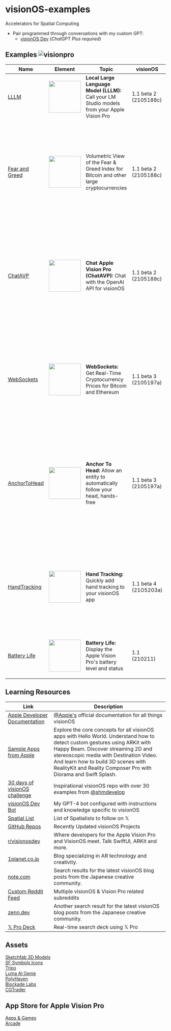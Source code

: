 # visionOS-examples
Accelerators for Spatial Computing
* Pair programmed through conversations with my custom GPT:  
  * [visionOS Dev](https://chat.openai.com/g/g-GbfBtRzZo-visionos-dev) (_*ChatGPT Plus required*_)
 
## Examples ![visionpro](https://github.com/IvanCampos/visionOS-examples/assets/872137/07a55a0d-d11e-4c39-a3b0-0a7bf6682808)
| Name | Element | Topic | visionOS | Preview |
|----------|----------|----------|----------|----------|
| [LLLM](https://github.com/IvanCampos/visionOS-examples/tree/main/LLLM) | <img src="https://github.com/IvanCampos/visionOS-examples/assets/872137/2fe161eb-b95e-4733-af9d-d08a7ba1b0b2" width="100" /> | **Local Large Language Model (LLLM):** Call your LM Studio models from your Apple Vision Pro | 1.1 beta 2 (2105188c) | [![output-small](https://github.com/IvanCampos/visionOS-examples/assets/872137/617e4048-664a-453a-a00f-be95ab043552)](https://github.com/IvanCampos/visionOS-examples/tree/main/LLLM)
| [Fear and Greed](https://github.com/IvanCampos/visionOS-examples/tree/main/FearAndGreed) | <img src="https://github.com/IvanCampos/visionOS-examples/assets/872137/92102a87-18c8-46e3-89ef-e37c575cbe4f" width="100" /> | Volumetric View of the Fear & Greed Index for Bitcoin and other large cryptocurrencies | 1.1 beta 2 (2105188c) | <img src="https://github.com/IvanCampos/visionOS-examples/assets/872137/9162ddd7-1ccb-4eae-ae5b-3b880caa10f9" width="320" alt="fng"> |
| [ChatAVP](https://github.com/IvanCampos/visionOS-examples/tree/main/ChatAVP) | <img src="https://github.com/IvanCampos/visionOS-examples/assets/872137/2fe161eb-b95e-4733-af9d-d08a7ba1b0b2" width="100" /> | **Chat Apple Vision Pro (ChatAVP):** Chat with the OpenAI API for visionOS | 1.1 beta 2 (2105188c) | <img src="https://github.com/IvanCampos/visionOS-examples/assets/872137/24d13556-48dd-44d9-93fc-662aa82d351e" width="320" alt="chatAVP"> |
| [WebSockets](https://github.com/IvanCampos/visionOS-examples/tree/main/WebSockets) | <img src="https://github.com/IvanCampos/visionOS-examples/assets/872137/2fe161eb-b95e-4733-af9d-d08a7ba1b0b2" width="100" /> | **WebSockets:** Get Real-Time Cryptocurrency Prices for Bitcoin and Ethereum | 1.1 beta 3 (2105197a) | <img src="https://github.com/IvanCampos/visionOS-examples/assets/872137/003b9912-fe7a-4428-9db8-41bd2936ca42" width="320" alt="webSockets">  |
| [AnchorToHead](https://github.com/IvanCampos/visionOS-examples/tree/main/AnchorToHead) | <img src="https://github.com/IvanCampos/visionOS-examples/assets/872137/5b464b9e-d1b5-4b3f-ac82-326e725b2dbe" width="100" /> | **Anchor To Head:** Allow an entity to automatically follow your head, hands-free | 1.1 beta 3 (2105197a) | <img src="https://github.com/IvanCampos/visionOS-examples/assets/872137/b48655fb-fc6a-41e0-8c0d-e139133f6fe6" width="320" alt="anchorToHead"> |
| [HandTracking](https://github.com/IvanCampos/visionOS-examples/tree/main/HandTracking) | <img src="https://github.com/IvanCampos/visionOS-examples/assets/872137/5b464b9e-d1b5-4b3f-ac82-326e725b2dbe" width="100" /> | **Hand Tracking:** Quickly add hand tracking to your visionOS app | 1.1 beta 4 (21O5203a) | <img src="https://github.com/IvanCampos/visionOS-examples/assets/872137/2f5fbaba-d67f-46f6-b1a3-a0c8c7e4448a" width="320" alt="handTracking"> |
| [Battery Life](https://github.com/IvanCampos/visionOS-examples/tree/main/Battery%20Life) | <img src="https://github.com/IvanCampos/visionOS-examples/assets/872137/2fe161eb-b95e-4733-af9d-d08a7ba1b0b2" width="100" /> | **Battery Life:** Display the Apple Vision Pro's battery level and status | 1.1 (210211) | ![battery-life](https://github.com/IvanCampos/visionOS-examples/assets/872137/567c6771-9f0c-475b-a494-fdb56ec38ff7) | 
|  |  |  |  |  |
|  |  |  |  |  |
|  |  |  |  |  |

## Learning Resources
| Link | Description |
|----------|----------|
| [Apple Developer Documentation](https://developer.apple.com/visionos/learn/) | [@Apple's](https://github.com/apple) official documentation for all things visionOS |
| [Sample Apps from Apple](https://developer.apple.com/documentation/visionos#Dive-into-featured-sample-apps) | Explore the core concepts for all visionOS apps with Hello World. Understand how to detect custom gestures using ARKit with Happy Beam. Discover streaming 2D and stereoscopic media with Destination Video. And learn how to build 3D scenes with RealityKit and Reality Composer Pro with Diorama and Swift Splash. |
| [30 days of visionOS challenge](https://github.com/satoshi0212/visionOS_30Days) | Inspirational visionOS repo with over 30 examples from [@shmdevelop](https://github.com/satoshi0212)|
| [visionOS Dev Bot](https://chat.openai.com/g/g-GbfBtRzZo-visionos-dev) | My GPT-4 bot configured with instructions and knowledge specific to visionOS |
| [Spatial List](https://twitter.com/i/lists/1749207474983354875) | List of Spatialists to follow on 𝕏 |
| [GitHub Repos](https://github.com/topics/visionos?o=desc&s=updated) | Recently Updated visionOS Projects |
| [r/visionosdev](https://www.reddit.com/r/visionosdev/) | Where developers for the Apple Vision Pro and VisionOS meet. Talk SwiftUI, ARKit and more. |
| [1planet.co.jp](https://1planet.co.jp/tech-blog/category/applevisionpro) | Blog specializing in AR technology and creativity. |
| [note.com](https://note.com/search?context=note&q=visionOS&sort=new) | Search results for the latest visionOS blog posts from the Japanese creative community. |
| [Custom Reddit Feed](https://www.reddit.com/user/sopmac21379/m/spatial/) | Multiple visionOS & Vision Pro related subreddits |
| [zenn.dev](https://zenn.dev/search?q=visionOS&order=latest) | Another search result for the latest visionOS blog posts from the Japanese creative community. |
| [𝕏 Pro Deck](https://pro.twitter.com/i/decks/1735361668706644280) | Real-time search deck using 𝕏 Pro |

## Assets
[Sketchfab 3D Models](https://sketchfab.com/search?features=downloadable&licenses=322a749bcfa841b29dff1e8a1bb74b0b&licenses=b9ddc40b93e34cdca1fc152f39b9f375&licenses=72360ff1740d419791934298b8b6d270&licenses=bbfe3f7dbcdd4122b966b85b9786a989&licenses=2628dbe5140a4e9592126c8df566c0b7&licenses=34b725081a6a4184957efaec2cb84ed3&licenses=7c23a1ba438d4306920229c12afcb5f9&licenses=72eb2b1960364637901eacce19283624&sort_by=-likeCount&type=models)  
[SF Symbols Icons](https://developer.apple.com/sf-symbols/)  
[Tripo](https://www.tripo3d.ai/app?tab=create)  
[Luma AI Genie](https://lumalabs.ai/genie?view=create)  
[PolyHaven](https://polyhaven.com)  
[Blockade Labs](https://skybox.blockadelabs.com)  
[CGTrader](https://www.cgtrader.com)  

## App Store for Apple Vision Pro
[Apps & Games](https://apps.apple.com/us/vision)  
[Arcade](https://apps.apple.com/us/vision/arcade)  


